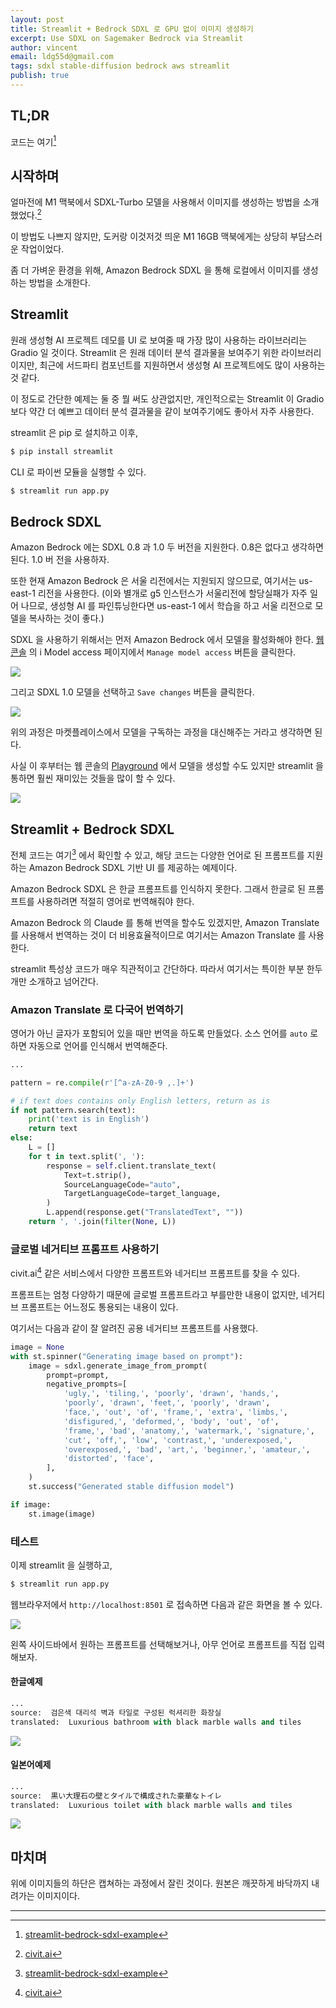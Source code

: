 ```yaml
---
layout: post
title: Streamlit + Bedrock SDXL 로 GPU 없이 이미지 생성하기
excerpt: Use SDXL on Sagemaker Bedrock via Streamlit
author: vincent
email: ldg55d@gmail.com
tags: sdxl stable-diffusion bedrock aws streamlit
publish: true
---
```


## TL;DR

코드는 여기[^1]

## 시작하며

얼마전에 M1 맥북에서 SDXL-Turbo 모델을 사용해서 이미지를 생성하는 방법을 소개 했었다.[^2]

이 방법도 나쁘지 않지만, 도커랑 이것저것 띄운 M1 16GB 맥북에게는 상당히 부담스러운 작업이었다.

좀 더 가벼운 환경을 위해, Amazon Bedrock SDXL 을 통해 로컬에서 이미지를 생성하는 방법을 소개한다.

## Streamlit

원래 생성형 AI 프로젝트 데모를 UI 로 보여줄 때 가장 많이 사용하는 라이브러리는 Gradio 일 것이다. Streamlit 은 원래 데이터 분석 결과물을 보여주기 위한 라이브러리이지만, 최근에 서드파티 컴포넌트를 지원하면서 생성형 AI 프로젝트에도 많이 사용하는 것 같다.

이 정도로 간단한 예제는 둘 중 뭘 써도 상관없지만, 개인적으로는 Streamlit 이 Gradio 보다 약간 더 예쁘고 데이터 분석 결과물을 같이 보여주기에도 좋아서 자주 사용한다.

streamlit 은 pip 로 설치하고 이후,

```bash
$ pip install streamlit
```

CLI 로 파이썬 모듈을 실행할 수 있다.

```bash
$ streamlit run app.py
```

## Bedrock SDXL

Amazon Bedrock 에는 SDXL 0.8 과 1.0 두 버전을 지원한다. 0.8은 없다고 생각하면 된다. 1.0 버
전을 사용하자.

또한 현재 Amazon Bedrock 은 서울 리전에서는 지원되지 않으므로, 여기서는 us-east-1 리전을 사용한다. (이와 별개로 g5 인스턴스가 서울리전에 할당실패가 자주 일어 나므로, 생성형 AI 를 파인튜닝한다면 us-east-1 에서 학습을 하고 서울 리전으로 모델을 복사하는 것이 좋다.)

SDXL 을 사용하기 위해서는 먼저 Amazon Bedrock 에서 모델을 활성화해야 한다. [웹 콘솔](https://us-east-1.console.aws.amazon.com/bedrock/home?region=us-east-1#/modelaccess) 의 i Model access 페이지에서 `Manage model access` 버튼을 클릭한다.

![](/assets/img/2024/0207/console.png)

그리고 SDXL 1.0 모델을 선택하고 `Save changes` 버튼을 클릭한다.

![](/assets/img/2024/0207/model-access.png)

위의 과정은 마켓플레이스에서 모델을 구독하는 과정을 대신해주는 거라고 생각하면 된다.

사실 이 후부터는 웹 콘솔의 [Playground](https://us-east-1.console.aws.amazon.com/bedrock/home?region=us-east-1#/image-playground?modelId=stability.stable-diffusion-xl-v1) 에서 모델을 생성할 수도 있지만 streamlit 을 통하면 훨씬 재미있는 것들을 많이 할 수 있다.

![](/assets/img/2024/0207/playground.png)

## Streamlit + Bedrock SDXL

전체 코드는 여기[^1] 에서 확인할 수 있고, 해당 코드는 다양한 언어로 된 프롬프트를 지원하는 Amazon Bedrock SDXL 기반 UI 를 제공하는 예제이다.

Amazon Bedrock SDXL 은 한글 프롬프트를 인식하지 못한다. 그래서 한글로 된 프롬프트를 사용하려면 적절히 영어로 번역해줘야 한다.

Amazon Bedrock 의 Claude 를 통해 번역을 할수도 있겠지만, Amazon Translate 를 사용해서 번역하는 것이 더 비용효율적이므로 여기서는 Amazon Translate 를 사용한다.

streamlit 특성상 코드가 매우 직관적이고 간단하다. 따라서 여기서는 특이한 부분 한두개만 소개하고 넘어간다.

### Amazon Translate 로 다국어 번역하기

영어가 아닌 글자가 포함되어 있을 때만 번역을 하도록 만들었다. 소스 언어를 `auto` 로 하면 자동으로 언어를 인식해서 번역해준다.

```python
...

pattern = re.compile(r'[^a-zA-Z0-9 ,.]+')

# if text does contains only English letters, return as is
if not pattern.search(text):
    print('text is in English')
    return text
else:
    L = []
    for t in text.split(', '):
        response = self.client.translate_text(
            Text=t.strip(),
            SourceLanguageCode="auto",
            TargetLanguageCode=target_language,
        )
        L.append(response.get("TranslatedText", ""))
    return ', '.join(filter(None, L))
```

### 글로벌 네거티브 프롬프트 사용하기

civit.ai[^2] 같은 서비스에서 다양한 프롬프트와 네거티브 프롬프트를 찾을 수 있다.

프롬프트는 엄청 다양하기 때문에 글로벌 프롬프트라고 부를만한 내용이 없지만, 네거티브 프롬프트는 어느정도 통용되는 내용이 있다.

여기서는 다음과 같이 잘 알려진 공용 네거티브 프롬프트를 사용했다.

```python
image = None
with st.spinner("Generating image based on prompt"):
    image = sdxl.generate_image_from_prompt(
        prompt=prompt,
        negative_prompts=[
            'ugly,', 'tiling,', 'poorly', 'drawn', 'hands,',
            'poorly', 'drawn', 'feet,', 'poorly', 'drawn',
            'face,', 'out', 'of', 'frame,', 'extra', 'limbs,',
            'disfigured,', 'deformed,', 'body', 'out', 'of',
            'frame,', 'bad', 'anatomy,', 'watermark,', 'signature,',
            'cut', 'off,', 'low', 'contrast,', 'underexposed,',
            'overexposed,', 'bad', 'art,', 'beginner,', 'amateur,',
            'distorted', 'face',
        ],
    )
    st.success("Generated stable diffusion model")

if image:
    st.image(image)
```

### 테스트

이제 streamlit 을 실행하고,

```python
$ streamlit run app.py
```

웹브라우저에서 `http://localhost:8501` 로 접속하면 다음과 같은 화면을 볼 수 있다.

![](/assets/img/2024/0207/streamlit-landing.png)

왼쪽 사이드바에서 원하는 프롬프트를 선택해보거나, 아무 언어로 프롬프트를 직접 입력해보자.

#### 한글예제

```python
...
source:  검은색 대리석 벽과 타일로 구성된 럭셔리한 화장실
translated:  Luxurious bathroom with black marble walls and tiles
```

![](/assets/img/2024/0207/streamlit-prompt1.png)

#### 일본어예제

```python
...
source:  黒い大理石の壁とタイルで構成された豪華なトイレ
translated:  Luxurious toilet with black marble walls and tiles
```

![](/assets/img/2024/0207/streamlit-prompt2.png)

## 마치며

위에 이미지들의 하단은 캡쳐하는 과정에서 잘린 것이다. 원본은 깨끗하게 바닥까지 내려가는 이미지이다.

---

[^1]: [streamlit-bedrock-sdxl-example](https://github.com/haandol/streamlit-bedrock-sdxl-example)
[^2]: [civit.ai](https://civit.ai/)

